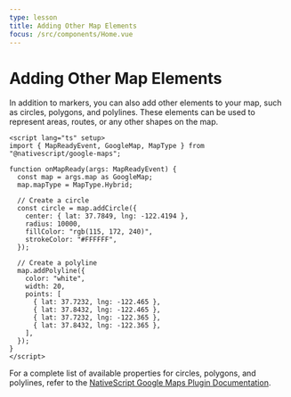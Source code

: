 ```yaml
---
type: lesson
title: Adding Other Map Elements
focus: /src/components/Home.vue
---
```


# Adding Other Map Elements

In addition to markers, you can also add other elements to your map, such as circles, polygons, and polylines. These elements can be used to represent areas, routes, or any other shapes on the map.

```vue
<script lang="ts" setup>
import { MapReadyEvent, GoogleMap, MapType } from "@nativescript/google-maps";

function onMapReady(args: MapReadyEvent) {
  const map = args.map as GoogleMap;
  map.mapType = MapType.Hybrid;

  // Create a circle
  const circle = map.addCircle({
    center: { lat: 37.7849, lng: -122.4194 },
    radius: 10000,
    fillColor: "rgb(115, 172, 240)",
    strokeColor: "#FFFFFF",
  });

  // Create a polyline
  map.addPolyline({
    color: "white",
    width: 20,
    points: [
      { lat: 37.7232, lng: -122.465 },
      { lat: 37.8432, lng: -122.465 },
      { lat: 37.7232, lng: -122.365 },
      { lat: 37.8432, lng: -122.365 },
    ],
  });
}
</script>
```

For a complete list of available properties for circles, polygons, and polylines, refer to the [NativeScript Google Maps Plugin Documentation](https://docs.nativescript.org/plugins/google-maps).



